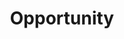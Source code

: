 ---
pid: ch40
title: Opportunity
location_transcription: Independence Hall
coordinates: "[-75.150010819767, 39.948922701488]"
zipcode: '18301'
gen_neighborhood: 
neighborhood: 
outside_phl: 'East Stroudsburg PA '
age: '53'
age_range: 50-59
instagram: 
image_file_name: ch_40.jpg
proposal_transcription: 'Concept: Everyone should have opportunity in a Democracy
  and the monument is a blank canvas that is completed by the person (any person).
  It represents what their dream is. A blank canvas waiting for completion with no
  barriers or limitations'
topic: Inclusivity,Uplifting
topic_summary: 0, 0, 0
type: Interactive,Conceptual
keywords_other: 
credit: Joan Fabian
image_labels: blank canvas
twitter: 
facebook: 
permalink: "/monuments/ch40/"
layout: item-page
---